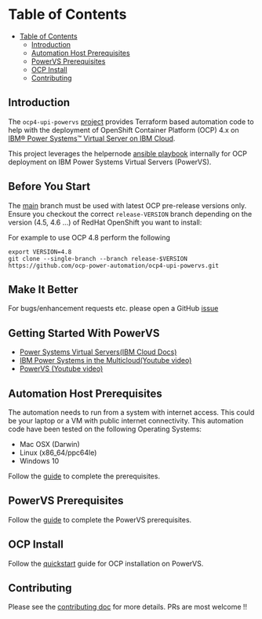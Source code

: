 # Table of Contents

- [Table of Contents](#table-of-contents)
  - [Introduction](#introduction)
  - [Automation Host Prerequisites](#automation-host-prerequisites)
  - [PowerVS Prerequisites](#powervs-prerequisites)
  - [OCP Install](#ocp-install)
  - [Contributing](#contributing)


## Introduction

The `ocp4-upi-powervs` [project](https://github.com/ocp-power-automation/ocp4-upi-powervs) provides Terraform based automation code to help with the deployment of OpenShift Container Platform (OCP) 4.x on [IBM® Power Systems™ Virtual Server on IBM Cloud](https://www.ibm.com/cloud/power-virtual-server).

This project leverages the helpernode [ansible playbook](https://github.com/redhat-cop/ocp4-helpernode) internally for OCP deployment on IBM Power Systems Virtual Servers (PowerVS).

## Before You Start

The [main](https://github.com/ocp-power-automation/ocp4-upi-powervs/tree/master) branch must be used with latest OCP pre-release versions only.
Ensure you checkout the correct `release-VERSION` branch depending on the version (4.5, 4.6 ...) of RedHat OpenShift you want to install:

For example to use OCP 4.8 perform the following
```
export VERSION=4.8
git clone --single-branch --branch release-$VERSION https://github.com/ocp-power-automation/ocp4-upi-powervs.git
```

## Make It Better

For bugs/enhancement requests etc. please open a GitHub [issue](https://github.com/ocp-power-automation/ocp4-upi-powervs/issues)

## Getting Started With PowerVS

- [Power Systems Virtual Servers(IBM Cloud Docs)](https://cloud.ibm.com/docs/power-iaas?topic=power-iaas-getting-started)
- [IBM Power Systems in the Multicloud(Youtube video)](https://www.youtube.com/watch?v=RywSfXT_LLs)
- [PowerVS (Youtube video)](https://www.youtube.com/playlist?list=PLVrJaTKVPbKM_9HU8fm4QsklgzLGUwFpv)

## Automation Host Prerequisites

The automation needs to run from a system with internet access. This could be your laptop or a VM with public internet connectivity. This automation code have been tested on the following Operating Systems:
- Mac OSX (Darwin)
- Linux (x86_64/ppc64le)
- Windows 10

Follow the [guide](docs/automation_host_prereqs.md) to complete the prerequisites.

## PowerVS Prerequisites

Follow the [guide](docs/ocp_prereqs_powervs.md) to complete the PowerVS prerequisites.

## OCP Install

Follow the [quickstart](docs/quickstart.md) guide for OCP installation on PowerVS.


## Contributing
Please see the [contributing doc](CONTRIBUTING.md) for more details.
PRs are most welcome !!
